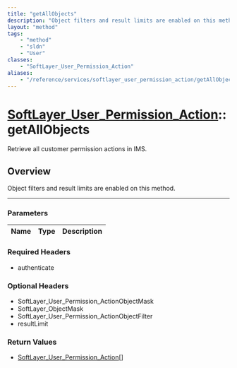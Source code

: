 ```yaml
---
title: "getAllObjects"
description: "Object filters and result limits are enabled on this method."
layout: "method"
tags:
    - "method"
    - "sldn"
    - "User"
classes:
    - "SoftLayer_User_Permission_Action"
aliases:
    - "/reference/services/softlayer_user_permission_action/getAllObjects"
---
```

# [SoftLayer_User_Permission_Action](/reference/services/SoftLayer_User_Permission_Action)::getAllObjects

Retrieve all customer permission actions in IMS.


## Overview 
Object filters and result limits are enabled on this method. 

-----

### Parameters 
|Name | Type | Description |
| --- | --- | --- |


### Required Headers
* authenticate


### Optional Headers
* SoftLayer_User_Permission_ActionObjectMask
* SoftLayer_ObjectMask
* SoftLayer_User_Permission_ActionObjectFilter
* resultLimit

### Return Values
* <a href='/reference/datatypes/SoftLayer_User_Permission_Action'>SoftLayer_User_Permission_Action[] </a>




